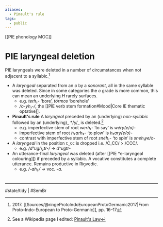 ```yaml
---
aliases:
  - Pinault's rule
tags:
  - public
---
```

[[PIE phonology MOC]]
# PIE laryngeal deletion
PIE laryngeals were deleted in a number of circumstances when not adjacent to a syllabic.[^2017]

- A _laryngeal_ separated from an <em class="recon">o</em> by a _sonorant_, all in the same syllable was deleted.
  Since in some categories the <em class="recon">o</em> grade is more common, this can mean an underlying <em class="recon">H</em> rarely surfaces.
  - e.g. <em class="recon">terh₁-</em> ‘bore’, <em class="recon">tórmos</em> ‘borehole’
  - <em class="recon">/o-yh₁-/</em>, the [[PIE verb stem formation#Mood|Core IE thematic optative]].
- **Pinault's rule** A _laryngeal_ preceded by an (underlying) _non-syllabic_ followed by an (underlying)_ \*/y/_ is deleted.[^wiki]
  - e.g. imperfective stem of root <em class="recon">werh₁-</em> ‘to say’ is <em class="recon">wéry(e/o)-</em>
  - imperfective stem of root <em class="recon">h₂arh₃-</em> ‘to plow’ is <em class="recon">h₂ary(e/o)-</em>
  - contrast with imperfective stem of root <em class="recon">snéh₁-</em> ‘to spin’ is <em class="recon">sneh₁ye/o-</em>
- A _laryngeal_ in the position `C_CC` is dropped
  i.e. /C_CC/ > /CCC/.
  - e.g. <em class="recon">/dʰugh₂tr-/</em> → <em class="recon">dʰugtr-</em>
- An utterance-final _laryngeal_ was deleted (after [[PIE *e-laryngeal colouring]]) if preceded by a syllabic.
  A vocative constitutes a complete utterance.
  Remains productive in Rigvedic.
    - e.g. <em class="recon">/-ah₂/</em> → voc. <em class="recon">-a</em>.

[^2017]: 2017\. [[Sources/@ringeProtoIndoEuropeanProtoGermanic2017|From Proto-Indo-European to Proto-Germanic]], pp. 16–17

[^wiki]: See a Wikipedia page I edited: [Pinault's Law](https://en.wikipedia.org/wiki/Pinault%27s_law)

#
---
#state/tidy | #SemBr
